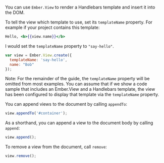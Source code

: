 You can use `Ember.View` to render a Handlebars template and insert it into the DOM.

To tell the view which template to use, set its `templateName` property. For example
if your project contains this template:

```handlebars {data-filename=app/templates/say-hello.hbs}
Hello, <b>{{view.name}}</b>
```

I would set the `templateName` property to `"say-hello"`.

```javascript {data-filename=app/views/some-view.js}
var view = Ember.View.create({
  templateName: 'say-hello',
  name: "Bob"
});
```

Note: For the remainder of the guide, the `templateName` property will be omitted from most examples. You can assume that if we show a code sample that includes an Ember.View and a Handlebars template, the view has been configured to display that template via the `templateName` property.

You can append views to the document by calling `appendTo`:

```javascript
view.appendTo('#container');
```

As a shorthand, you can append a view to the document body by calling `append`:

```javascript
view.append();
```

To remove a view from the document, call `remove`:

```javascript
view.remove();
```
